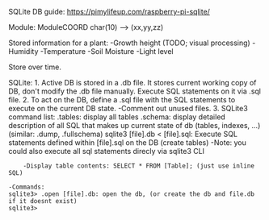SQLite DB guide: https://pimylifeup.com/raspberry-pi-sqlite/ 



Module:
    ModuleCOORD char(10) --> (xx,yy,zz)



Stored information for a plant:
    -Growth height (TODO; visual processing)
    -Humidity
    -Temperature
    -Soil Moisture
    -Light level

Store over time.




SQLite:
    1. Active DB is stored in a .db file.  It stores current working copy of DB, don't modify the .db file manually. Execute SQL statements on it via .sql file.
    2. To act on the DB, define a .sql file with the SQL statements to execute on the current DB state.
        -Comment out unused files.
    3. SQLite3 command list:
        .tables: display all tables
        .schema: display detailed description of all SQL that makes up current state of db (tables, indexes, ...) (similar: .dump, .fullschema)
        sqlite3 [file].db < [file].sql: Execute SQL statements defined within [file].sql on the DB (create tables) 
            -Note: you could also execute all sql statements direcly via sqlite3 CLI

        -Display table contents: SELECT * FROM [Table]; (just use inline SQL)

    -Commands: 
    sqlite3> .open [file].db: open the db, (or create the db and file.db if it doesnt exist)
    sqlite3> 